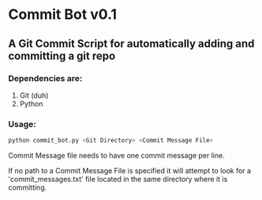 Commit Bot v0.1
===============

A Git Commit Script for automatically adding and committing a git repo
----------------------------------------------------------------------

### Dependencies are:
1. Git (duh)
2. Python

### Usage:
```bash
python commit_bot.py <Git Directory> <Commit Message File>
```

Commit Message file needs to have one commit message per line.

If no path to a Commit Message File is specified it will attempt to look
for a 'commit_messages.txt' file located in the same directory where it
is committing.
